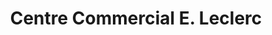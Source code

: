 ---
title: "Centre Commercial E. Leclerc"
url: /tours/centre-commercial-e-leclerc/
shop: supermarché
---